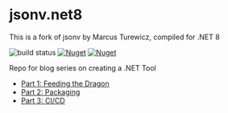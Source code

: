 # jsonv.net8

This is a fork of jsonv by Marcus Turewicz, compiled for .NET 8

![build status](https://github.com/MCM-TimT/jsonv.net8/workflows/CI/CD/badge.svg)
[![Nuget](https://img.shields.io/nuget/v/jsonv)](https://www.nuget.org/packages/jsonv)
[![Nuget](https://img.shields.io/nuget/dt/jsonv)](https://www.nuget.org/packages/jsonv)

Repo for blog series on creating a .NET Tool
- [Part 1: Feeding the Dragon](https://www.marcusturewicz.com/blog/creating-a-dotnet-tool-part-1-feeding-the-dragon)
- [Part 2: Packaging](https://www.marcusturewicz.com/blog/creating-a-dotnet-tool-part-2-packaging)
- [Part 3: CI/CD](https://www.marcusturewicz.com/blog/creating-a-dotnet-tool-part-3-cicd)
